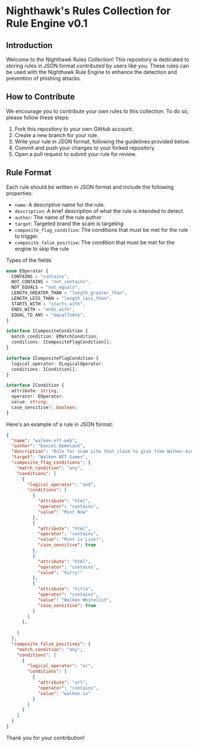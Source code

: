 # Nighthawk's Rules Collection for Rule Engine v0.1

## Introduction

Welcome to the Nighthawk Rules Collection! This repository is dedicated to storing rules in JSON format contributed by users like you. These rules can be used with the Nighthawk Rule Engine to enhance the detection and prevention of phishing attacks.

## How to Contribute

We encourage you to contribute your own rules to this collection. To do so, please follow these steps:

1. Fork this repository to your own GitHub account.
2. Create a new branch for your rule.
3. Write your rule in JSON format, following the guidelines provided below.
4. Commit and push your changes to your forked repository.
5. Open a pull request to submit your rule for review.

## Rule Format

Each rule should be written in JSON format and include the following properties:

- `name`: A descriptive name for the rule.
- `description`: A brief description of what the rule is intended to detect.
- `author`: The name of the rule author
- `target`: Targeted brand the scam is targeting
- `composite_flag_condition`: The conditions that must be met for the rule to trigger.
- `composite_false_positive`: The condition that must be met for the engine to skip the rule

Types of the fields

```ts
enum EOperator {
  CONTAINS = "contains",
  NOT_CONTAINS = "not_contains",
  NOT_EQUALS = "not_equals",
  LENGTH_GREATER_THAN = "length_greater_than",
  LENGTH_LESS_THAN = "length_less_than",
  STARTS_WITH = "starts_with",
  ENDS_WITH = "ends_with",
  EQUAL_TO_ANY = "equalToAny",
}

interface ICompositeCondition {
  match_condition: EMatchCondition;
  conditions: ICompositeFlagCondition[];
}

interface ICompositeFlagCondition {
  logical_operator: ELogicalOperator;
  conditions: ICondition[];
}

interface ICondition {
  attribute: string;
  operator: EOperator;
  value: string;
  case_sensitive?: boolean;
}
```

Here's an example of a rule in JSON format:

```json
{
  "name": "walken-nft-web",
  "author": "Daniel Demelash",
  "description": "Rule for scam site that claim to give free Walken mint, similar to walken-nft.web.app",
  "target": "Walken NFT Games",
  "composite_flag_conditions": {
    "match_condition": "any",
    "conditions": [
      {
        "logical_operator": "and",
        "conditions": [
          {
            "attribute": "html",
            "operator": "contains",
            "value": "Mint Now"
          },
          {
            "attribute": "html",
            "operator": "contains",
            "value": "Mint is Live!",
            "case_sensitive": true
          },
          {
            "attribute": "html",
            "operator": "contains",
            "value": "hurry!"
          },
          {
            "attribute": "title",
            "operator": "contains",
            "value": "Walken Whitelist",
            "case_sensitive": true
          }
        ]
      },
      
    ]
  },
  "composite_false_positives": {
    "match_condition": "any",
    "conditions": [
      {
        "logical_operator": "or",
        "conditions": [
          {
            "attribute": "url",
            "operator": "contains",
            "value": "walken.io"
          }
        ]
      }
    ]
  }
}
```

Thank you for your contribution!
